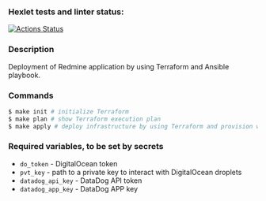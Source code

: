 ### Hexlet tests and linter status:
[![Actions Status](https://github.com/andy-kru/devops-for-programmers-project-lvl3/workflows/hexlet-check/badge.svg)](https://github.com/andy-kru/devops-for-programmers-project-lvl3/actions)

### Description

Deployment of Redmine application by using Terraform and Ansible playbook.

### Commands

```sh
$ make init # initialize Terraform
$ make plan # show Terraform execution plan
$ make apply # deploy infrastructure by using Terraform and provision with Ansible
```

### Required variables, to be set by secrets

* `do_token` - DigitalOcean token
* `pvt_key` - path to a private key to interact with DigitalOcean droplets
* `datadog_api_key` - DataDog API token
* `datadog_app_key` - DataDog APP key
